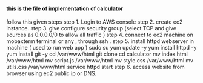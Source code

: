 <h4>this is the file of implementation of calculator</h4>
follow this given steps
step 1. Login to  AWS console
step 2. create ec2 instance.
step 3. give configure security group (select TCP and give sources as 0.0.0.0/0 to allow all traffic )
step 4. connect to ec2 machine on mobaxterm terminal or any , through ssh .
step 5. install httpd webserver in machine ( used to run web app )
   sudo su
   yum update -y
   yum install httpd -y
   yum install git -y
   cd /var/www/html
   git clone <repository-link>
   cd calculator 
   mv index.html /var/www/html 
   mv script.js /var/www/html
   mv style.css /var/www/html
   mv utils.css /var/www/html
   service httpd start
step 6. access website from browser using ec2 public ip or DNS.
